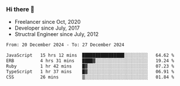 ### Hi there 👋

- Freelancer since Oct, 2020
- Developer since July, 2017
- Structral Engineer since July, 2012

<!--START_SECTION:waka-->

```txt
From: 20 December 2024 - To: 27 December 2024

JavaScript   15 hrs 12 mins  ████████████████░░░░░░░░░   64.62 %
ERB          4 hrs 31 mins   ████▓░░░░░░░░░░░░░░░░░░░░   19.24 %
Ruby         1 hr 42 mins    █▓░░░░░░░░░░░░░░░░░░░░░░░   07.23 %
TypeScript   1 hr 37 mins    █▓░░░░░░░░░░░░░░░░░░░░░░░   06.91 %
CSS          26 mins         ▒░░░░░░░░░░░░░░░░░░░░░░░░   01.84 %
```

<!--END_SECTION:waka-->
